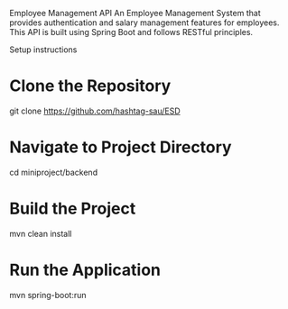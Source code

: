 Employee Management API
An Employee Management System that provides authentication and salary management features for employees. This API is built using Spring Boot and follows RESTful principles.


Setup instructions 
# Clone the Repository
git clone https://github.com/hashtag-sau/ESD

# Navigate to Project Directory
cd miniproject/backend

# Build the Project
mvn clean install

# Run the Application
mvn spring-boot:run


